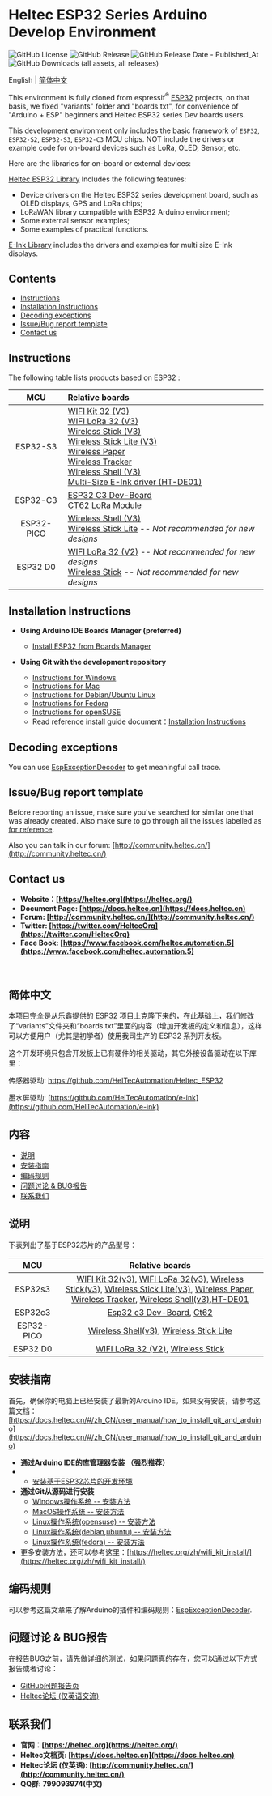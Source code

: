 # Heltec ESP32 Series Arduino Develop Environment

![GitHub License](https://img.shields.io/github/license/Heltec-Aaron-Lee/WiFi_Kit_series) ![GitHub Release](https://img.shields.io/github/v/release/Heltec-Aaron-Lee/WiFi_Kit_series) ![GitHub Release Date - Published_At](https://img.shields.io/github/release-date/Heltec-Aaron-Lee/WiFi_Kit_series) ![GitHub Downloads (all assets, all releases)](https://img.shields.io/github/downloads/Heltec-Aaron-Lee/WiFi_Kit_series/total)

English | [简体中文](#简体中文)

This environment is fully cloned from espressif<sup>®</sup> [ESP32](https://github.com/espressif/arduino-esp32) projects, on that basis, we fixed "variants" folder and "boards.txt", for convenience of "Arduino + ESP" beginners and Heltec ESP32 series Dev boards users.

This development environment only includes the basic framework of `ESP32`, `ESP32-S2`, `ESP32-S3`, `ESP32-C3` MCU chips. NOT include the drivers or example code for on-board devices such as LoRa, OLED, Sensor, etc.

Here are the libraries for on-board or external devices:

[Heltec ESP32 Library](https://github.com/HelTecAutomation/Heltec_ESP32) Includes the following features:

- Device drivers on the Heltec ESP32 series development board, such as OLED displays, GPS and LoRa chips;
- LoRaWAN library compatible with ESP32 Arduino environment;
- Some external sensor examples;
- Some examples of practical functions.

[E-Ink Library](https://github.com/HelTecAutomation/Heltec-E-Ink) includes the drivers and examples for multi size E-Ink displays.

## Contents

  - [Instructions](#Instructions)
  - [Installation Instructions](#Installation-Instructions)
  - [Decoding exceptions](#Decoding-exceptions)
  - [Issue/Bug report template](#Issue/Bug-report-template)
  - [Contact us](#Contact-us)

## Instructions

The following table lists products based on ESP32 :


|   MCU   |                       Relative boards                        |
| :-----: | :----------------------------------------------------------- |
|  ESP32-S3  | [WIFI Kit 32 (V3)](https://heltec.org/project/wifi-kit-32-v3/)<br>[WIFI LoRa 32 (V3)](https://heltec.org/project/wifi-lora-32-v3/)<br/>[Wireless Stick (V3)](https://heltec.org/project/wireless-stick-v3/)<br/>[Wireless Stick Lite (V3)](https://heltec.org/project/wireless-stick-lite-v2/)<br/>[Wireless Paper](https://heltec.org/project/wireless-paper/)<br/>[Wireless Tracker](https://heltec.org/project/wireless-tracker/)<br/>[Wireless Shell (V3)](https://heltec.org/project/wireless-shell-v3/)<br/>[Multi-Size E-Ink driver (HT-DE01)](https://heltec.org/project/e-ink-driveboard/) |
|ESP32-C3|[ESP32 C3 Dev-Board](https://heltec.org/project/esp32-c3/)<br/>[CT62 LoRa Module](https://heltec.org/project/ht-Ct62/)|
|ESP32-PICO |[Wireless Shell (V3)](https://heltec.org/project/wireless-shell/ )<br/>[Wireless Stick Lite](https://heltec.org/project/wireless-stick-lite/) -- *Not recommended for new designs*|
|ESP32 D0|[WIFI LoRa 32 (V2)](https://heltec.org/project/wifi-lora-32) -- *Not recommended for new designs*<br/>[Wireless Stick](https://heltec.org/project/wireless-stick/) -- *Not recommended for new designs*|

## Installation Instructions

- **Using Arduino IDE Boards Manager (preferred)**
  

  - [Install ESP32 from Boards Manager](https://docs.heltec.org/en/node/esp32/esp32_general_docs/quick_start.html#via-arduino-board-manager)
  
- **Using Git with the development repository**
  
  + [Instructions for Windows](InstallGuide/windows.md)
  + [Instructions for Mac](InstallGuide/mac.md)
  + [Instructions for Debian/Ubuntu Linux](InstallGuide/debian_ubuntu.md)
  + [Instructions for Fedora](InstallGuide/fedora.md)
  + [Instructions for openSUSE](InstallGuide/opensuse.md)
  
  
  - Read reference install guide document：[Installation Instructions](https://heltec.org/wifi_kit_install/)

## Decoding exceptions

You can use [EspExceptionDecoder](https://github.com/me-no-dev/EspExceptionDecoder) to get meaningful call trace.

## Issue/Bug report template

Before reporting an issue, make sure you've searched for similar one that was already created. Also make sure to go through all the issues labelled as [for reference](https://github.com/Heltec-Aaron-Lee/WiFi_Kit_series/issues).

Also you can talk in our forum: [http://community.heltec.cn/](http://community.heltec.cn/)&nbsp;

## Contact us

- **Website：[https://heltec.org](https://heltec.org/)**
- **Document Page: [https://docs.heltec.cn](https://docs.heltec.cn)**
- **Forum: [http://community.heltec.cn/](http://community.heltec.cn/)**
- **Twitter: [https://twitter.com/HeltecOrg](https://twitter.com/HeltecOrg)**
- **Face Book: [https://www.facebook.com/heltec.automation.5](https://www.facebook.com/heltec.automation.5)**

&nbsp;

## 简体中文

本项目完全是从乐鑫提供的 [ESP32](https://github.com/espressif/arduino-esp32) 项目上克隆下来的，在此基础上，我们修改了“variants”文件夹和“boards.txt”里面的内容（增加开发板的定义和信息），这样可以方便用户（尤其是初学者）使用我司生产的 ESP32 系列开发板。

这个开发环境只包含开发板上已有硬件的相关驱动，其它外接设备驱动在以下库里：

传感器驱动: https://github.com/HelTecAutomation/Heltec_ESP32

墨水屏驱动: [https://github.com/HelTecAutomation/e-ink](https://github.com/HelTecAutomation/e-ink)

## 内容

  - [说明](#说明)
  - [安装指南](#安装指南)
  - [编码规则](#编码规则)
  - [问题讨论 & BUG报告](#问题讨论-&-BUG报告)
  - [联系我们](#联系我们)

## 说明

下表列出了基于ESP32芯片的产品型号：

|   MCU   |                       Relative boards                        |
| :-----: | :----------------------------------------------------------: |
|  ESP32s3  | [WIFI Kit 32(v3)](https://heltec.org/project/wifi-kit-32-v3/), [WIFI LoRa 32(v3)](https://heltec.org/project/wifi-lora-32-v3/), [Wireless Stick(v3)](https://heltec.org/project/wireless-stick-v3/), [Wireless Stick Lite(v3)](https://heltec.org/project/wireless-stick-lite-v2/), [Wireless Paper](https://heltec.org/project/wireless-paper/), [Wireless Tracker](https://heltec.org/project/wireless-tracker/), [Wireless Shell(v3)](https://heltec.org/project/wireless-shell-v3/),[HT-DE01](https://heltec.org/project/e-ink-driveboard/) |
|ESP32c3|[Esp32 c3 Dev-Board](https://heltec.org/project/esp32-c3/), [Ct62](https://heltec.org/project/ht-Ct62/)|
|ESP32-PICO |[Wireless Shell(v3)](https://heltec.org/project/wireless-shell/ ), [Wireless Stick Lite](https://heltec.org/project/wireless-stick-lite/)|
|ESP32 D0|[WIFI LoRa 32 (V2)](https://heltec.org/project/wifi-lora-32), [Wireless Stick](https://heltec.org/project/wireless-stick/)|

## 安装指南

首先，确保你的电脑上已经安装了最新的Arduino IDE。如果没有安装，请参考这篇文档：[https://docs.heltec.cn/#/zh_CN/user_manual/how_to_install_git_and_arduino](https://docs.heltec.cn/#/zh_CN/user_manual/how_to_install_git_and_arduino)

- **通过Arduino IDE的库管理器安装 （强烈推荐）**
- 
  - [安装基于ESP32芯片的开发环境](https://docs.heltec.org/en/node/esp32/esp32_general_docs/quick_start.html#via-arduino-board-manager)
- **通过Git从源码进行安装**
  - [Windows操作系统 -- 安装方法](InstallGuide/windows.md)
  - [MacOS操作系统 -- 安装方法](InstallGuide/mac.md)
  - [Linux操作系统(opensuse) -- 安装方法](InstallGuide/opensuse.md)
  - [Linux操作系统(debian,ubuntu) -- 安装方法](InstallGuide/debian_ubuntu.md)
  - [Linux操作系统(fedora) -- 安装方法](InstallGuide/fedora.md)
- 更多安装方法，还可以参考这里：[https://heltec.org/zh/wifi_kit_install/](https://heltec.org/zh/wifi_kit_install/)

## 编码规则

可以参考这篇文章来了解Arduino的插件和编码规则：[EspExceptionDecoder](https://github.com/me-no-dev/EspExceptionDecoder).

## 问题讨论 & BUG报告

在报告BUG之前，请先做详细的测试，如果问题真的存在，您可以通过以下方式报告或者讨论：

- [GitHub问题报告页](https://github.com/Heltec-Aaron-Lee/WiFi_Kit_series/issues)
- [Heltec论坛 (仅英语交流)](http://community.heltec.cn/)

## 联系我们

- **官网：[https://heltec.org](https://heltec.org/)**
- **Heltec文档页: [https://docs.heltec.cn](https://docs.heltec.cn)**
- **Heltec论坛 (仅英语): [http://community.heltec.cn/](http://community.heltec.cn/)**
- **QQ群: 799093974(中文)**
